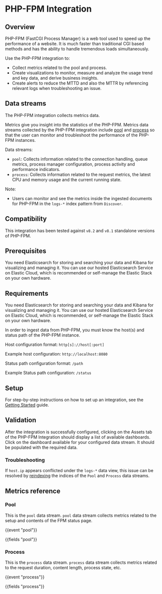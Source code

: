 # PHP-FPM Integration

## Overview

PHP-FPM (FastCGI Process Manager) is a web tool used to speed up the performance of a website. It is much faster than traditional CGI based methods and has the ability to handle tremendous loads simultaneously.

Use the PHP-FPM integration to:

- Collect metrics related to the pool and process.
- Create visualizations to monitor, measure and analyze the usage trend and key data, and derive business insights.
- Create alerts to reduce the MTTD and also the MTTR by referencing relevant logs when troubleshooting an issue.

## Data streams

The PHP-FPM integration collects metrics data.

Metrics give you insight into the statistics of the PHP-FPM. Metrics data streams collected by the PHP-FPM integration include [pool](https://www.php.net/manual/en/fpm.status.php#:~:text=Basic%20information%20%2D%20Always%20displayed%20on%20the%20status%20page) and [process](https://www.php.net/manual/en/fpm.status.php#:~:text=Per%2Dprocess%20information%20%2D%20only%20displayed%20in%20full%20output%20mode) so that the user can monitor and troubleshoot the performance of the PHP-FPM instances.

Data streams:
- `pool`: Collects information related to the connection handling, queue metrics, process manager configuration, process activity and performance indicators.
- `process`: Collects information related to the request metrics, the latest CPU and memory usage and the current running state.

Note:
- Users can monitor and see the metrics inside the ingested documents for PHP-FPM in the `logs-*` index pattern from `Discover`.

## Compatibility

This integration has been tested against `v8.2` and `v8.1` standalone versions of PHP-FPM.

## Prerequisites

You need Elasticsearch for storing and searching your data and Kibana for visualizing and managing it. You can use our hosted Elasticsearch Service on Elastic Cloud, which is recommended or self-manage the Elastic Stack on your own hardware.

## Requirements

You need Elasticsearch for storing and searching your data and Kibana for visualizing and managing it. You can use our hosted Elasticsearch Service on Elastic Cloud, which is recommended, or self-manage the Elastic Stack on your own hardware.

In order to ingest data from PHP-FPM, you must know the host(s) and status path of the PHP-FPM instance.

Host configuration format: `http[s]://host[:port]`

Example host configuration: `http://localhost:8080`

Status path configuration format: `/path`

Example Status path configuration: `/status`

## Setup

For step-by-step instructions on how to set up an integration, see the [Getting Started](https://www.elastic.co/guide/en/welcome-to-elastic/current/getting-started-observability.html) guide.

## Validation

After the integration is successfully configured, clicking on the Assets tab of the PHP-FPM Integration should display a list of available dashboards. Click on the dashboard available for your configured data stream. It should be populated with the required data.

### Troubleshooting

If `host.ip` appears conflicted under the ``logs-*`` data view, this issue can be resolved by [reindexing](https://www.elastic.co/guide/en/elasticsearch/reference/current/use-a-data-stream.html#reindex-with-a-data-stream) the indices of the ``Pool`` and ``Process`` data streams.

## Metrics reference

### Pool

This is the `pool` data stream. `pool` data stream collects metrics related to the setup and contents of the FPM status page.

{{event "pool"}}

{{fields "pool"}}

### Process

This is the `process` data stream. `process` data stream collects metrics related to the request duration, content length, process state, etc.

{{event "process"}}

{{fields "process"}}